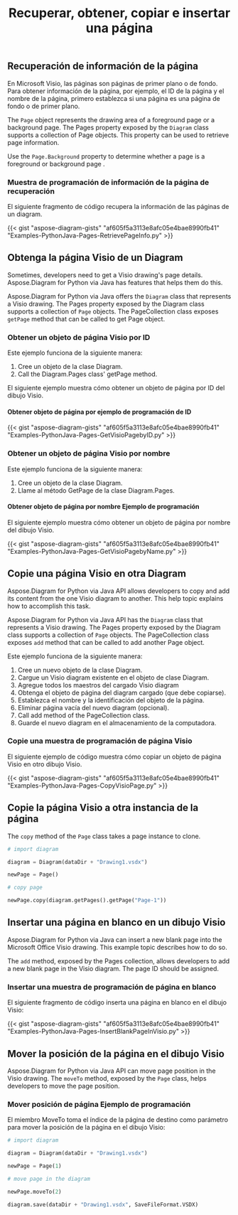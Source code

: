 ﻿---
title: Recuperar, obtener, copiar e insertar una página
type: docs
weight: 10
url: /es/python-java/retrieve-get-copy-and-insert-a-page/
---
## **Recuperación de información de la página**
En Microsoft Visio, las páginas son páginas de primer plano o de fondo. Para obtener información de la página, por ejemplo, el ID de la página y el nombre de la página, primero establezca si una página es una página de fondo o de primer plano.

The `Page` object represents the drawing area of a foreground page or a background page. The Pages property exposed by the `Diagram` class supports a collection of Page objects. This property can be used to retrieve page information.

Use the `Page.Background` property to determine whether a page is a foreground or background page .

### **Muestra de programación de información de la página de recuperación**
El siguiente fragmento de código recupera la información de las páginas de un diagram.

{{< gist "aspose-diagram-gists" "af605f5a3113e8afc05e4bae8990fb41" "Examples-PythonJava-Pages-RetrievePageInfo.py" >}}

## **Obtenga la página Visio de un Diagram**
Sometimes, developers need to get a Visio drawing's page details. Aspose.Diagram for Python via Java has features that helps them do this.

Aspose.Diagram for Python via Java offers the `Diagram` class that represents a Visio drawing. The Pages property exposed by the Diagram class supports a collection of `Page` objects. The PageCollection class exposes `getPage` method that can be called to get Page object.

### **Obtener un objeto de página Visio por ID**
Este ejemplo funciona de la siguiente manera:

1. Cree un objeto de la clase Diagram.
1. Call the Diagram.Pages class' getPage method.

El siguiente ejemplo muestra cómo obtener un objeto de página por ID del dibujo Visio.

#### **Obtener objeto de página por ejemplo de programación de ID**
{{< gist "aspose-diagram-gists" "af605f5a3113e8afc05e4bae8990fb41" "Examples-PythonJava-Pages-GetVisioPagebyID.py" >}}

### **Obtener un objeto de página Visio por nombre**
Este ejemplo funciona de la siguiente manera:

1. Cree un objeto de la clase Diagram.
1. Llame al método GetPage de la clase Diagram.Pages.

#### **Obtener objeto de página por nombre Ejemplo de programación**
El siguiente ejemplo muestra cómo obtener un objeto de página por nombre del dibujo Visio.

{{< gist "aspose-diagram-gists" "af605f5a3113e8afc05e4bae8990fb41" "Examples-PythonJava-Pages-GetVisioPagebyName.py" >}}

## **Copie una página Visio en otra Diagram**
Aspose.Diagram for Python via Java API allows developers to copy and add its content from the one Visio diagram to another. This help topic explains how to accomplish this task.

Aspose.Diagram for Python via Java API has the `Diagram` class that represents a Visio drawing. The Pages property exposed by the Diagram class supports a collection of `Page` objects. The PageCollection class exposes `add` method that can be called to add another Page object.

Este ejemplo funciona de la siguiente manera:

1. Cree un nuevo objeto de la clase Diagram.
1. Cargue un Visio diagram existente en el objeto de clase Diagram.
1. Agregue todos los maestros del cargado Visio diagram
1. Obtenga el objeto de página del diagram cargado (que debe copiarse).
1. Establezca el nombre y la identificación del objeto de la página.
1. Eliminar página vacía del nuevo diagram (opcional).
1. Call add method of the PageCollection class.
1. Guarde el nuevo diagram en el almacenamiento de la computadora.

### **Copie una muestra de programación de página Visio**
El siguiente ejemplo de código muestra cómo copiar un objeto de página Visio en otro dibujo Visio.

{{< gist "aspose-diagram-gists" "af605f5a3113e8afc05e4bae8990fb41" "Examples-PythonJava-Pages-CopyVisioPage.py" >}}

## **Copie la página Visio a otra instancia de la página**
The `copy` method of the `Page` class takes a page instance to clone.

``` python
# import diagram

diagram = Diagram(dataDir + "Drawing1.vsdx")

newPage = Page()

# copy page

newPage.copy(diagram.getPages().getPage("Page-1"))

```

## **Insertar una página en blanco en un dibujo Visio**
Aspose.Diagram for Python via Java can insert a new blank page into the Microsoft Office Visio drawing. This example topic describes how to do so.

The `add` method, exposed by the Pages collection, allows developers to add a new blank page in the Visio diagram. The page ID should be assigned.

### **Insertar una muestra de programación de página en blanco**
El siguiente fragmento de código inserta una página en blanco en el dibujo Visio:

{{< gist "aspose-diagram-gists" "af605f5a3113e8afc05e4bae8990fb41" "Examples-PythonJava-Pages-InsertBlankPageInVisio.py" >}}

## **Mover la posición de la página en el dibujo Visio**
Aspose.Diagram for Python via Java API can move page position in the Visio drawing. The `moveTo` method, exposed by the `Page` class, helps developers to move the page position.

### **Mover posición de página Ejemplo de programación**
El miembro MoveTo toma el índice de la página de destino como parámetro para mover la posición de la página en el dibujo Visio:

``` python
# import diagram

diagram = Diagram(dataDir + "Drawing1.vsdx")

newPage = Page(1)

# move page in the diagram

newPage.moveTo(2)

diagram.save(dataDir + "Drawing1.vsdx", SaveFileFormat.VSDX)
```
